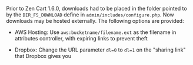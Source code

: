Prior to Zen Cart 1.6.0, downloads had to be placed in the folder pointed to by the `DIR_FS_DOWNLOAD` define in `admin/includes/configure.php`.  Now downloads may be hosted externally.  The following options are provided: 

- AWS Hosting: Use `aws:bucketname/filename.ext` as the filename in attributes controller, with expiring links to prevent theft

- Dropbox: Change the URL parameter `dl=0` to `dl=1` on the "sharing link" that Dropbox gives you



